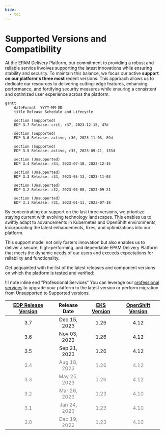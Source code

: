 ```yaml
---
hide:
  - toc
---
```


# Supported Versions and Compatibility

At the EPAM Delivery Platform, our commitment to providing a robust and reliable service involves supporting the latest innovations while ensuring stability and security. To maintain this balance, we focus our active **support on our platform's three most** recent versions.
This approach allows us to dedicate our resources to delivering cutting-edge features, enhancing performance, and fortifying security measures while ensuring a consistent and optimized user experience across the platform.

``` mermaid
gantt
    dateFormat  YYYY-MM-DD
    title Release Schedule and Lifecycle

    section (Supported)
    EDP 3.7 Release: crit, r37, 2023-12-15, 47d

    section (Supported)
    EDP 3.6 Release: active, r36, 2023-11-03, 89d

    section (Supported)
    EDP 3.5 Release: active, r35, 2023-09-21, 133d

    section (Unsupported)
    EDP 3.4 Release: r34, 2023-07-18, 2023-12-15

    section (Unsupported)
    EDP 3.3 Release: r33, 2023-05-13, 2023-11-03

    section (Unsupported)
    EDP 3.2 Release: r32, 2023-03-08, 2023-09-21

    section (Unsupported)
    EDP 3.1 Release: r31, 2023-01-11, 2023-07-18
```

By concentrating our support on the last three versions, we prioritize staying current with evolving technology landscapes. This enables us to swiftly adapt to advancements in Kubernetes and OpenShift environments, incorporating the latest enhancements, fixes, and optimizations into our platform.

This support model not only fosters innovation but also enables us to deliver a secure, high-performing, and dependable EPAM Delivery Platform that meets the dynamic needs of our users and exceeds expectations for reliability and functionality.

Get acquainted with the list of the latest releases and component versions on which the platform is tested and verified:

!!! note inline end "Professional Services"
    You can leverage our [professional services](pricing.md) to upgrade your platform to the latest version or perform migration from Unsupported to Supported versions.

|[EDP Release Version](https://github.com/epam/edp-install/blob/master/RELEASES.md)|Release Date|[EKS Version](https://aws.amazon.com/eks/)|[OpenShift Version](https://github.com/okd-project/okd/releases)|
|:-:|:-:|:-:|:-:|
|3.7 |Dec 15, 2023|1.26|4.12|
|3.6 |Nov 03, 2023|1.26|4.12|
|3.5 |Sep 21, 2023|1.26|4.12|
|<span style="color: gray;">3.4 </span> |<span style="color: gray;">Aug 18, 2023</span>|<span style="color: gray;">1.26</span>|<span style="color: gray;">4.12</span>|
|<span style="color: gray;">3.3 </span> |<span style="color: gray;">May 25, 2023</span>|<span style="color: gray;">1.26</span>|<span style="color: gray;">4.12</span>|
|<span style="color: gray;">3.2 </span> |<span style="color: gray;">Mar 26, 2023</span>|<span style="color: gray;">1.23</span>|<span style="color: gray;">4.10</span>|
|<span style="color: gray;">3.1 </span> |<span style="color: gray;">Jan 24, 2023</span>|<span style="color: gray;">1.23</span>|<span style="color: gray;">4.10</span>|
|<span style="color: gray;">3.0 </span> |<span style="color: gray;">Dec 19, 2022</span>|<span style="color: gray;">1.23</span>|<span style="color: gray;">4.10</span>|
